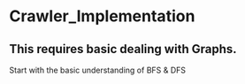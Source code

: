 # Crawler_Implementation

## This requires basic dealing with Graphs.

Start with the basic understanding of BFS & DFS
